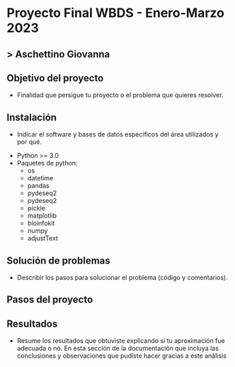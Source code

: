 # **Proyecto Final WBDS** - Enero-Marzo 2023
## > Aschettino Giovanna

## Objetivo del proyecto
- Finalidad que persigue tu proyecto o el problema que quieres resolver.

## Instalación
- Indicar el software y bases de datos específicos del área utilizados y por qué.

* Python >= 3.0
* Paquetes de python:
  * os
  * datetime
  * pandas
  * pydeseq2
  * pydeseq2
  * pickle
  * matplotlib
  * bioinfokit
  * numpy
  * adjustText

## Solución de problemas
- Describir los pasos para solucionar el problema (código y comentarios).

## Pasos del proyecto


## Resultados
- Resume los resultados que obtuviste explicando si tu aproximación fue adecuada o no. En esta sección de la documentación que incluya las conclusiones y observaciones que pudiste hacer gracias a este análisis
